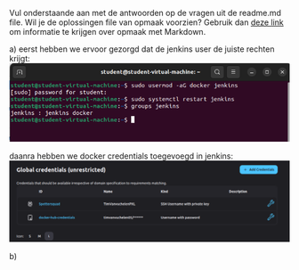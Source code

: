 Vul onderstaande aan met de antwoorden op de vragen uit de readme.md file. Wil je de oplossingen file van opmaak voorzien? Gebruik dan [deze link](https://github.com/adam-p/markdown-here/wiki/Markdown-Cheatsheet) om informatie te krijgen over
opmaak met Markdown.

a)
  eerst hebben we ervoor gezorgd dat de jenkins user de juiste rechten krijgt:
  ![docker_rights](/images/Changing_rights_docker.png)

  daanra hebben we docker credentials toegevoegd in jenkins:
  ![docker_rights](/images/Adding_docker_creds.png)
  
b)
